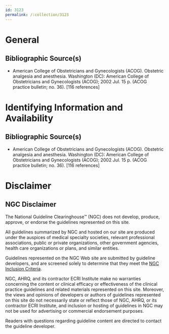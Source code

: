```yaml
---
id: 3123
permalink: /:collection/3123
---
```


# General

## Bibliographic Source(s)

- American College of Obstetricians and Gynecologists (ACOG). Obstetric analgesia and anesthesia. Washington (DC): American College of Obstetricians and Gynecologists (ACOG); 2002 Jul. 15 p. (ACOG practice bulletin; no. 36). [116 references]

# Identifying Information and Availability

## Bibliographic Source(s)

- American College of Obstetricians and Gynecologists (ACOG). Obstetric analgesia and anesthesia. Washington (DC): American College of Obstetricians and Gynecologists (ACOG); 2002 Jul. 15 p. (ACOG practice bulletin; no. 36). [116 references]

# Disclaimer

## NGC Disclaimer

The National Guideline Clearinghouse™ (NGC) does not develop, produce, approve, or endorse the guidelines represented on this site.

All guidelines summarized by NGC and hosted on our site are produced under the auspices of medical specialty societies, relevant professional associations, public or private organizations, other government agencies, health care organizations or plans, and similar entities.

Guidelines represented on the NGC Web site are submitted by guideline developers, and are screened solely to determine that they meet the [NGC Inclusion Criteria](/help-and-about/summaries/inclusion-criteria).

NGC, AHRQ, and its contractor ECRI Institute make no warranties concerning the content or clinical efficacy or effectiveness of the clinical practice guidelines and related materials represented on this site. Moreover, the views and opinions of developers or authors of guidelines represented on this site do not necessarily state or reflect those of NGC, AHRQ, or its contractor ECRI Institute, and inclusion or hosting of guidelines in NGC may not be used for advertising or commercial endorsement purposes.

Readers with questions regarding guideline content are directed to contact the guideline developer.

